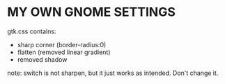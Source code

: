 # MY OWN GNOME SETTINGS

gtk.css contains:
- sharp corner (border-radius:0)
- flatten (removed linear gradient)
- removed shadow

note: switch is not sharpen, but it just works as intended. Don't change it.
